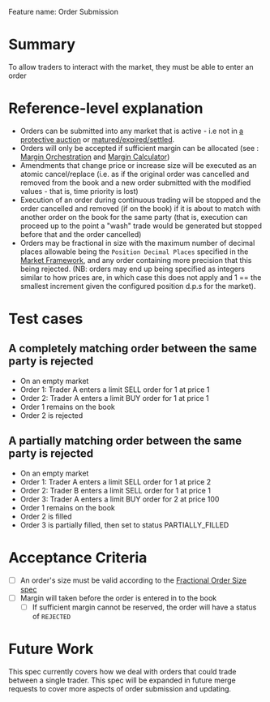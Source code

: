 Feature name: Order Submission

# Summary
To allow traders to interact with the market, they must be able to enter an order

# Reference-level explanation
- Orders can be submitted into any market that is active - i.e not in [a protective auction](./0026-AUCT-auctions.md) or [matured/expired/settled](./0043-MKTL-market_lifecycle.md).
- Orders will only be accepted if sufficient margin can be allocated (see : [Margin Orchestration](./0010-MARG-margin_orchestration.md) and [Margin Calculator](./0019-MCAL-margin_calculator.md))
- Amendments that change price or increase size will be executed as an atomic cancel/replace (i.e. as if the original order was cancelled and removed from the book and a new order submitted with the modified values - that is, time priority is lost)
- Execution of an order during continuous trading will be stopped and the order cancelled and removed (if on the book) if it is about to match with another order on the book for the same party (that is, execution can proceed up to the point a "wash" trade would be generated but stopped before that and the order cancelled)
- Orders may be fractional in size with the maximum number of decimal places allowable being the `Position Decimal Places` specified in the [Market Framework](./0001-MKTF-market_framework.md), and any order containing more precision that this being rejected. (NB: orders may end up being specified as integers similar to how prices are, in which case this does not apply and 1 == the smallest increment given the configured position d.p.s for the market).



# Test cases
## A completely matching order between the same party is rejected
- On an empty market
- Order 1: Trader A enters a limit SELL order for 1 at price 1
- Order 2: Trader A enters a limit BUY order for 1 at price 1
- Order 1 remains on the book
- Order 2 is rejected

## A partially matching order between the same party is rejected
- On an empty market
- Order 1: Trader A enters a limit SELL order for 1 at price 2
- Order 2: Trader B enters a limit SELL order for 1 at price 1
- Order 3: Trader A enters a limit BUY order for 2 at price 100
- Order 1 remains on the book
- Order 2 is filled
- Order 3 is partially filled, then set to status PARTIALLY_FILLED

# Acceptance Criteria
- [ ] An order's size must be valid according to the [Fractional Order Size spec](./0052-FPOS-fractional_orders_positions.md) 
- [ ] Margin will taken before the order is entered in to the book
  - [ ] If sufficient margin cannot be reserved, the order will have a status of `REJECTED`
# Future Work
This spec currently covers how we deal with orders that could trade between a single trader. This spec will be expanded in future merge requests to cover more aspects of order submission and updating.
